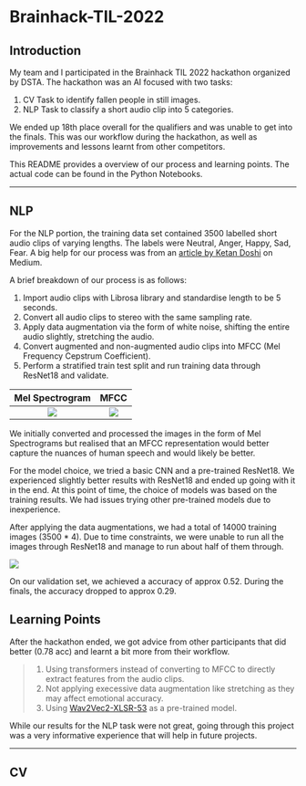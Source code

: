 # **Brainhack-TIL-2022**

## **Introduction**
My team and I participated in the Brainhack TIL 2022 hackathon organized by DSTA. The hackathon was an AI focused with two tasks:
1. CV Task to identify fallen people in still images.
2. NLP Task to classify a short audio clip into 5 categories.

We ended up 18th place overall for the qualifiers and was unable to get into the finals. This was our workflow during the hackathon, as well as improvements and lessons learnt from other competitors.

This README provides a overview of our process and learning points. The actual code can be found in the Python Notebooks.
___

## **NLP**
For the NLP portion, the training data set contained 3500 labelled short audio clips of varying lengths. The labels were Neutral, Anger, Happy, Sad, Fear. A big help for our process was from an [article by Ketan Doshi](https://towardsdatascience.com/audio-deep-learning-made-simple-sound-classification-step-by-step-cebc936bbe5) on Medium.

A brief breakdown of our process is as follows:

1. Import audio clips with Librosa library and standardise length to be 5 seconds.
2. Convert all audio clips to stereo with the same sampling rate. 
3. Apply data augmentation via the form of white noise, shifting the entire audio slightly, stretching the audio.
4. Convert augmented and non-augmented audio clips into MFCC (Mel Frequency Cepstrum Coefficient).
5. Perform a stratified train test split and run training data through ResNet18 and validate.


Mel Spectrogram          |  MFCC
:-------------------------:|:-------------------------:
| ![](images%5Cangry_0fb05c8a26.png)| ![](images%5Cangry_0ae2776d1c.png)

We initially converted and processed the images in the form of Mel Spectrograms but realised that an MFCC representation would better capture the nuances of human speech and would likely be better.

For the model choice, we tried a basic CNN and a pre-trained ResNet18. We experienced slightly better results with ResNet18 and ended up going with it in the end. At this point of time, the choice of models was based on the training results. We had issues trying other pre-trained models due to inexperience.

After applying the data augmentations, we had a total of 14000 training images (3500 * 4). Due to time constraints, we were unable to run all the images through ResNet18 and manage to run about half of them through. 

![](images%5CNLP%20Score.PNG)

On our validation set, we achieved a accuracy of approx 0.52. During the finals, the accuracy dropped to approx 0.29.

## **Learning Points**

After the hackathon ended, we got advice from other participants that did better (0.78 acc) and learnt a bit more from their workflow.
> 1. Using transformers instead of converting to MFCC to directly extract features from the audio clips. 
> 2. Not applying execessive data augmentation like stretching as they may affect emotional accuracy.
> 3. Using [Wav2Vec2-XLSR-53](https://huggingface.co/facebook/wav2vec2-large-xlsr-53) as a pre-trained model.

While our results for the NLP task were not great, going through this project was a very informative experience that will help in future projects.

___

## **CV**